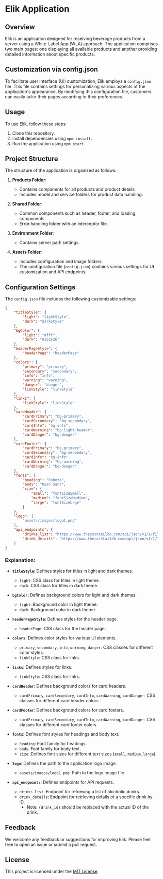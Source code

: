 # Elik Application

## Overview

Elik is an application designed for receiving beverage products from a server using a White-Label App (WLA) approach. The application comprises two main pages: one displaying all available products and another providing detailed information about specific products.

## Customization via config.json

To facilitate user interface (UI) customization, Elik employs a `config.json` file. This file contains settings for personalizing various aspects of the application's appearance. By modifying this configuration file, customers can easily tailor their pages according to their preferences.

## Usage

To use Elik, follow these steps:

1. Clone this repository.
2. Install dependencies using `npm install`.
3. Run the application using `npm start`.

## Project Structure

The structure of the application is organized as follows:

1. **Products Folder**:
   - Contains components for all products and product details.
   - Includes model and service folders for product data handling.

2. **Shared Folder**:
   - Common components such as header, footer, and loading components.
   - Error handling folder with an interceptor file.

3. **Environment Folder**:
   - Contains server path settings.

4. **Assets Folder**:
   - Includes configuration and image folders.
   - The configuration file (`config.json`) contains various settings for UI customization and API endpoints.

## Configuration Settings

The `config.json` file includes the following customizable settings:

```json
{
    "titleStyle": {
        "light": "lightStyle",
        "dark": "darkStyle"
    },
    "bgColor": {
        "light": "#fff",
        "dark": "#262626"
    },
    "headerPageStyle": {
        "headerPage": "headerPage"
    },
    "colors": {
        "primary": "primary",
        "secondary": "secondary",
        "info": "info",
        "warning": "warning",
        "danger": "danger",
        "linkStyle": "linkStyle"
    },
    "links": {
        "linkStyle": "linkStyle"
    },
    "cardHeader": {
        "cardPrimary": "bg-primary",
        "cardSecondary": "bg-secondary",
        "cardInfo": "bg-info",
        "cardWarning": "bg-light-header",
        "cardDanger": "bg-danger"
    },
    "cardFooter": {
        "cardPrimary": "bg-primary",
        "cardSecondary": "bg-secondary",
        "cardInfo": "bg-info",
        "cardWarning": "bg-warning",
        "cardDanger": "bg-danger"
    },
    "fonts": {
        "heading": "Roboto",
        "body": "Open Sans",
        "size": {
            "small": "fontSizeSmall",
            "medium": "fontSizeMedium",
            "large": "fontSizeLrge"
        }
    },
    "logo": [
        "assets/images/logo1.png"
    ],
    "api_endpoints": {
        "drinks_list": "https://www.thecocktaildb.com/api/json/v1/1/filter.php?a=Alcoholic",
        "drink_details": "https://www.thecocktaildb.com/api/json/v1/1/lookup.php?i={drink_id}"
    }
}
```
### Explanation:

- **`titleStyle`**: Defines styles for titles in light and dark themes.
  - `light`: CSS class for titles in light theme.
  - `dark`: CSS class for titles in dark theme.

- **`bgColor`**: Defines background colors for light and dark themes.
  - `light`: Background color in light theme.
  - `dark`: Background color in dark theme.

- **`headerPageStyle`**: Defines styles for the header page.
  - `headerPage`: CSS class for the header page.

- **`colors`**: Defines color styles for various UI elements.
  - `primary`, `secondary`, `info`, `warning`, `danger`: CSS classes for different color styles.
  - `linkStyle`: CSS class for links.

- **`links`**: Defines styles for links.
  - `linkStyle`: CSS class for links.

- **`cardHeader`**: Defines background colors for card headers.
  - `cardPrimary`, `cardSecondary`, `cardInfo`, `cardWarning`, `cardDanger`: CSS classes for different card header colors.

- **`cardFooter`**: Defines background colors for card footers.
  - `cardPrimary`, `cardSecondary`, `cardInfo`, `cardWarning`, `cardDanger`: CSS classes for different card footer colors.

- **`fonts`**: Defines font styles for headings and body text.
  - `heading`: Font family for headings.
  - `body`: Font family for body text.
  - `size`: Defines font sizes for different text sizes (`small`, `medium`, `large`).

- **`logo`**: Defines the path to the application logo image.
  - `assets/images/logo1.png`: Path to the logo image file.

- **`api_endpoints`**: Defines endpoints for API requests.
  - `drinks_list`: Endpoint for retrieving a list of alcoholic drinks.
  - `drink_details`: Endpoint for retrieving details of a specific drink by ID.
    - Note: `{drink_id}` should be replaced with the actual ID of the drink.


## Feedback

We welcome any feedback or suggestions for improving Elik. Please feel free to open an issue or submit a pull request.

## License

This project is licensed under the [MIT License](LICENSE).


